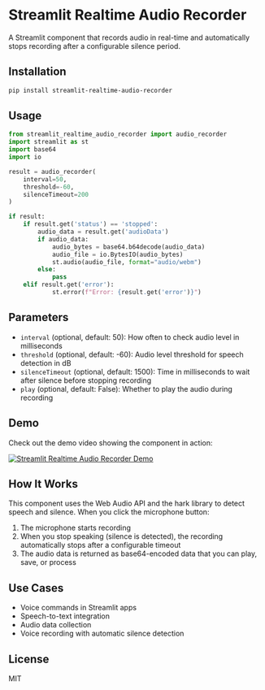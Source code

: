 # Streamlit Realtime Audio Recorder

A Streamlit component that records audio in real-time and automatically stops recording after a configurable silence period.

## Installation

```bash
pip install streamlit-realtime-audio-recorder
```

## Usage

```python
from streamlit_realtime_audio_recorder import audio_recorder
import streamlit as st
import base64
import io

result = audio_recorder(
    interval=50,
    threshold=-60,
    silenceTimeout=200
)

if result:
    if result.get('status') == 'stopped':
        audio_data = result.get('audioData')
        if audio_data:
            audio_bytes = base64.b64decode(audio_data)
            audio_file = io.BytesIO(audio_bytes)
            st.audio(audio_file, format="audio/webm")
        else:
            pass
    elif result.get('error'):
            st.error(f"Error: {result.get('error')}")
```

## Parameters

- `interval` (optional, default: 50): How often to check audio level in milliseconds
- `threshold` (optional, default: -60): Audio level threshold for speech detection in dB
- `silenceTimeout` (optional, default: 1500): Time in milliseconds to wait after silence before stopping recording
- `play` (optional, default: False): Whether to play the audio during recording

## Demo

Check out the demo video showing the component in action:

[![Streamlit Realtime Audio Recorder Demo](https://img.shields.io/badge/watch-demo-red?style=for-the-badge&logo=youtube)](https://github.com/soufiiyane/streamlit-realtime-audio-recorder/blob/main/demo.mp4)

## How It Works

This component uses the Web Audio API and the hark library to detect speech and silence. When you click the microphone button:

1. The microphone starts recording
2. When you stop speaking (silence is detected), the recording automatically stops after a configurable timeout
3. The audio data is returned as base64-encoded data that you can play, save, or process

## Use Cases

- Voice commands in Streamlit apps
- Speech-to-text integration
- Audio data collection
- Voice recording with automatic silence detection

## License

MIT